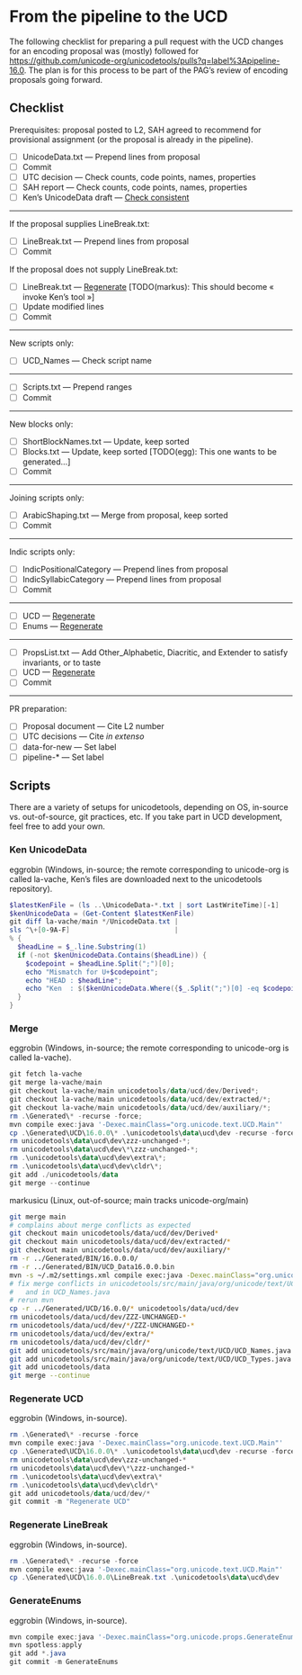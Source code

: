# From the pipeline to the UCD

The following checklist for preparing a pull request with the UCD changes for an encoding proposal was (mostly) followed for https://github.com/unicode-org/unicodetools/pulls?q=label%3Apipeline-16.0.
The plan is for this process to be part of the PAG’s review of encoding proposals going forward.

## Checklist

Prerequisites: proposal posted to L2, SAH agreed to recommend for provisional assignment (or the proposal is already in the pipeline).

- [ ] UnicodeData.txt — Prepend lines from proposal
- [ ] Commit
- [ ] UTC decision — Check counts, code points, names, properties
- [ ] SAH report — Check counts, code points, names, properties
- [ ] Ken’s UnicodeData draft — [Check consistent](#ken-unicodedata)

---
If the proposal supplies LineBreak.txt:
- [ ] LineBreak.txt — Prepend lines from proposal
- [ ] Commit

If the proposal does not supply LineBreak.txt:
- [ ] LineBreak.txt — [Regenerate](#regenerate-linebreak) [TODO(markus): This should become « invoke Ken’s tool »]
- [ ] Update modified lines
- [ ] Commit

---
New scripts only:
- [ ] UCD_Names — Check script name

---
- [ ] Scripts.txt — Prepend ranges
- [ ] Commit

---
New blocks only:
- [ ] ShortBlockNames.txt — Update, keep sorted
- [ ] Blocks.txt — Update, keep sorted [TODO(egg): This one wants to be generated…]
- [ ] Commit

---
Joining scripts only:
- [ ] ArabicShaping.txt — Merge from proposal, keep sorted
- [ ] Commit

---
Indic scripts only:
- [ ] IndicPositionalCategory — Prepend lines from proposal
- [ ] IndicSyllabicCategory — Prepend lines from proposal
- [ ] Commit

---
- [ ] UCD — [Regenerate](#regenerate-ucd)
- [ ] Enums — [Regenerate](#generateenums)

---
- [ ] PropsList.txt — Add Other_Alphabetic, Diacritic, and Extender to satisfy invariants, or to taste
- [ ] UCD — [Regenerate](#regenerate-ucd)
- [ ] Commit

---
PR preparation:
- [ ] Proposal document — Cite L2 number
- [ ] UTC decisions — Cite _in extenso_
- [ ] data-for-new — Set label
- [ ] pipeline-* — Set label

## Scripts

There are a variety of setups for unicodetools, depending on OS, in-source vs. out-of-source, git practices, etc.
If you take part in UCD development, feel free to add your own.

### Ken UnicodeData

eggrobin (Windows, in-source; the remote corresponding to unicode-org is called la-vache, Ken’s files are downloaded next to the unicodetools repository).

```powershell
$latestKenFile = (ls ..\UnicodeData-*.txt | sort LastWriteTime)[-1]
$kenUnicodeData = (Get-Content $latestKenFile)
git diff la-vache/main */UnicodeData.txt |
sls ^\+[0-9A-F]                          |
% {
  $headLine = $_.line.Substring(1)
  if (-not $kenUnicodeData.Contains($headLine)) {
    $codepoint = $headLine.Split(";")[0];
    echo "Mismatch for U+$codepoint";
    echo "HEAD : $headLine";
    echo "Ken  : $($kenUnicodeData.Where({$_.Split(";")[0] -eq $codepoint}))";
  }
}
```

### Merge

eggrobin (Windows, in-source; the remote corresponding to unicode-org is called la-vache).
```powershell
git fetch la-vache
git merge la-vache/main
git checkout la-vache/main unicodetools/data/ucd/dev/Derived*;
git checkout la-vache/main unicodetools/data/ucd/dev/extracted/*;
git checkout la-vache/main unicodetools/data/ucd/dev/auxiliary/*;
rm .\Generated\* -recurse -force;
mvn compile exec:java '-Dexec.mainClass="org.unicode.text.UCD.Main"'  '-Dexec.args="build MakeUnicodeFiles"' -am -pl unicodetools  "-DCLDR_DIR=..\cldr\"  "-DUNICODETOOLS_GEN_DIR=Generated"  "-DUNICODETOOLS_REPO_DIR=.";
cp .\Generated\UCD\16.0.0\* .\unicodetools\data\ucd\dev -recurse -force;
rm unicodetools\data\ucd\dev\zzz-unchanged-*;
rm unicodetools\data\ucd\dev\*\zzz-unchanged-*;
rm .\unicodetools\data\ucd\dev\extra\*;
rm .\unicodetools\data\ucd\dev\cldr\*;
git add ./unicodetools/data
git merge --continue
```

markusicu (Linux, out-of-source; main tracks unicode-org/main)
```sh
git merge main
# complains about merge conflicts as expected
git checkout main unicodetools/data/ucd/dev/Derived*
git checkout main unicodetools/data/ucd/dev/extracted/*
git checkout main unicodetools/data/ucd/dev/auxiliary/*
rm -r ../Generated/BIN/16.0.0.0/
rm -r ../Generated/BIN/UCD_Data16.0.0.bin
mvn -s ~/.m2/settings.xml compile exec:java -Dexec.mainClass="org.unicode.text.UCD.Main"  -Dexec.args="version 16.0.0 build MakeUnicodeFiles" -am -pl unicodetools  -DCLDR_DIR=$(cd ../../../cldr/mine/src ; pwd)  -DUNICODETOOLS_GEN_DIR=$(cd ../Generated ; pwd)  -DUNICODETOOLS_REPO_DIR=$(pwd)  -DUVERSION=16.0.0
# fix merge conflicts in unicodetools/src/main/java/org/unicode/text/UCD/UCD_Types.java
#   and in UCD_Names.java
# rerun mvn
cp -r ../Generated/UCD/16.0.0/* unicodetools/data/ucd/dev
rm unicodetools/data/ucd/dev/ZZZ-UNCHANGED-*
rm unicodetools/data/ucd/dev/*/ZZZ-UNCHANGED-*
rm unicodetools/data/ucd/dev/extra/*
rm unicodetools/data/ucd/dev/cldr/*
git add unicodetools/src/main/java/org/unicode/text/UCD/UCD_Names.java
git add unicodetools/src/main/java/org/unicode/text/UCD/UCD_Types.java
git add unicodetools/data
git merge --continue
```

### Regenerate UCD

eggrobin (Windows, in-source).
```powershell
rm .\Generated\* -recurse -force
mvn compile exec:java '-Dexec.mainClass="org.unicode.text.UCD.Main"'  '-Dexec.args="build MakeUnicodeFiles"' -am -pl unicodetools  "-DCLDR_DIR=..\cldr\"  "-DUNICODETOOLS_GEN_DIR=Generated"  "-DUNICODETOOLS_REPO_DIR=."
cp .\Generated\UCD\16.0.0\* .\unicodetools\data\ucd\dev -recurse -force
rm unicodetools\data\ucd\dev\zzz-unchanged-*
rm unicodetools\data\ucd\dev\*\zzz-unchanged-*
rm .\unicodetools\data\ucd\dev\extra\*
rm .\unicodetools\data\ucd\dev\cldr\*
git add unicodetools/data/ucd/dev/*
git commit -m "Regenerate UCD"
```

### Regenerate LineBreak

eggrobin (Windows, in-source).
```powershell
rm .\Generated\* -recurse -force
mvn compile exec:java '-Dexec.mainClass="org.unicode.text.UCD.Main"'  '-Dexec.args="build MakeUnicodeFiles"' -am -pl unicodetools  "-DCLDR_DIR=..\cldr\"  "-DUNICODETOOLS_GEN_DIR=Generated"  "-DUNICODETOOLS_REPO_DIR=."
cp .\Generated\UCD\16.0.0\LineBreak.txt .\unicodetools\data\ucd\dev
```

### GenerateEnums

eggrobin (Windows, in-source).
```powershell
mvn compile exec:java '-Dexec.mainClass="org.unicode.props.GenerateEnums"' -am -pl unicodetools  "-DCLDR_DIR=..\cldr\"  "-DUNICODETOOLS_GEN_DIR=Generated"  "-DUNICODETOOLS_REPO_DIR=." -U
mvn spotless:apply
git add *.java
git commit -m GenerateEnums
```
